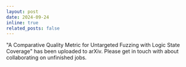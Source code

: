 ```yaml
---
layout: post
date: 2024-09-24
inline: true
related_posts: false
---
```


"A Comparative Quality Metric for Untargeted Fuzzing with Logic State Coverage"
has been uploaded to arXiv. Please get in touch with about collaborating on
unfinished jobs.
